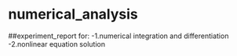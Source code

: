# numerical_analysis
##experiment_report for: 
-1.numerical integration and differentiation 
-2.nonlinear equation solution
